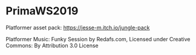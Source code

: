 # PrimaWS2019


Platformer asset pack: https://jesse-m.itch.io/jungle-pack

Platformer Music: Funky Session by Redafs.com, Licensed under Creative Commons: By Attribution 3.0 License
